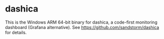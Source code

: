 # dashica

This is the Windows ARM 64-bit binary for dashica, a code-first monitoring dashboard (Grafana alternative). See https://github.com/sandstorm/dashica for details.
